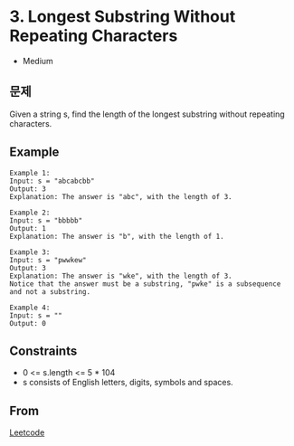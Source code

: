 # 3. Longest Substring Without Repeating Characters
- Medium

## 문제

Given a string s, find the length of the longest substring without repeating characters.

## Example

```
Example 1:
Input: s = "abcabcbb"
Output: 3
Explanation: The answer is "abc", with the length of 3.

Example 2:
Input: s = "bbbbb"
Output: 1
Explanation: The answer is "b", with the length of 1.

Example 3:
Input: s = "pwwkew"
Output: 3
Explanation: The answer is "wke", with the length of 3.
Notice that the answer must be a substring, "pwke" is a subsequence and not a substring.

Example 4:
Input: s = ""
Output: 0
```

## Constraints

* 0 <= s.length <= 5 * 104
* s consists of English letters, digits, symbols and spaces.

## From

[Leetcode](https://leetcode.com/problems/longest-substring-without-repeating-characters/)
